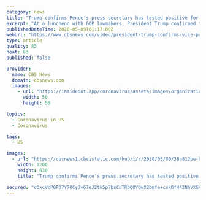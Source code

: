 ```yaml
---
category: news
title: "Trump confirms Pence's press secretary has tested positive for coronavirus"
excerpt: "At a luncheon with GOP lawmakers, President Trump confirmed that Vice Presdient Pence's press secretary Katie Miller had tested positive for coronavirus. This comes just one day after the president's own staffer tested positive."
publishedDateTime: 2020-05-09T01:17:00Z
webUrl: "https://www.cbsnews.com/video/president-trump-confirms-vice-presidents-press-secretary-has-tested-positive-for-coronavirus/"
type: article
quality: 83
heat: 83
published: false

provider:
  name: CBS News
  domain: cbsnews.com
  images:
    - url: "https://insideout.app/coronavirus/assets/images/organizations/cbsnews.com-50x50.jpg"
      width: 50
      height: 50

topics:
  - Coronavirus in US
  - Coronavirus

tags:
  - US

images:
  - url: "https://cbsnews1.cbsistatic.com/hub/i/r/2020/05/09/38a812be-b7ba-4ad6-adef-c2dd235b96fa/thumbnail/1200x630/78d14e4ec7c034ca6f0bbd40e61503b6/cbsn-fusion-president-trump-confirms-vice-presidents-press-secretary-has-tested-positive-for-coronavirus-thumbnail.jpg"
    width: 1200
    height: 630
    title: "Trump confirms Pence's press secretary has tested positive for coronavirus"

secured: "cOxcVcP0F37Y70CyJv67eJ2tk5p7bsCuTRbQOYQwX2bmfe+cskDf442NhVXGVB4Y2gmopLkzFmMaYQwtE9G9eYQjws9Hn6mbeXsGjEDSs1vhbQioGXYTjCbb5osccDTef74Un/1OWorpMZ4YyiQ6luXrkGOXFtZpC00oP6DaiMkmrR4vkoltIkLbe7AJh6bcnIxsT0joJ1xo0PsPf6KXPSxT2RXzsPPA83hxFdn4ckJuSUKBm52LhfnFlmnlKnxg6dmJ5jlczJKzjRb+FozGljfJ+EuxTp84vwAsKfAzB59/2upr2WWctUFEXncAZdo4u6MhyAobwyHGrzyIqO5rBDTwnMkuz9yjG1VXlmDXP5F0ybth6tUIO7kyKy5Fm/bLkvMx37b7eshQJymIDJ++vIn8TgQQ3IkHnVsxRudQ7BiuR9lwJHyMSHxIm1PtI6dygntaZHbRAbDfUQinZKdA2HEIT4U1ONvGlmLZaxS6t+Q=;rnAnW0DdWRtR4NRuoHiKhQ=="
---
```


